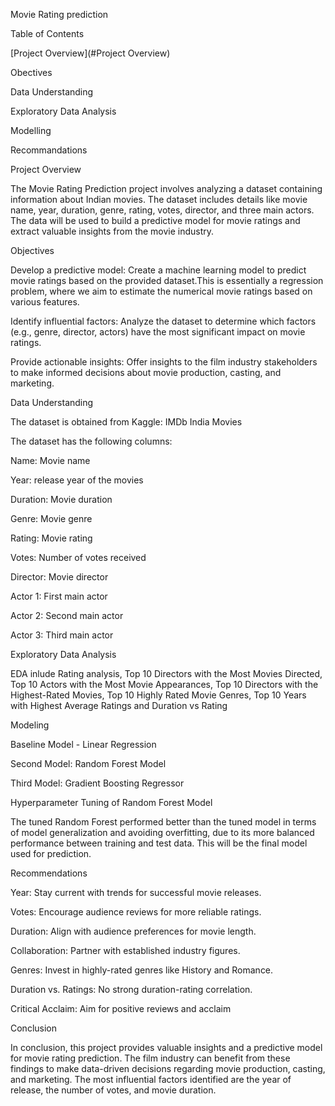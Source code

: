 Movie Rating prediction
  
Table of Contents

[Project Overview](#Project Overview)

Obectives

Data Understanding

Exploratory Data Analysis

Modelling

Recommandations



Project Overview

The Movie Rating Prediction project involves analyzing a dataset containing information about Indian movies. The dataset includes details like movie name, year, duration, genre, rating, votes, director, and three main actors. The data will be used to build a predictive model for movie ratings and extract valuable insights from the movie industry.


Objectives

Develop a predictive model: Create a machine learning model to predict movie ratings based on the provided dataset.This is essentially a regression problem, where we aim to estimate the numerical movie ratings based on various features.

Identify influential factors: Analyze the dataset to determine which factors (e.g., genre, director, actors) have the most significant impact on movie ratings.

Provide actionable insights: Offer insights to the film industry stakeholders to make informed decisions about movie production, casting, and marketing.


Data Understanding

The dataset is obtained from Kaggle: IMDb India Movies

The dataset has the following columns:

Name: Movie name

Year: release year of the movies

Duration: Movie duration

Genre: Movie genre

Rating: Movie rating

Votes: Number of votes received

Director: Movie director

Actor 1: First main actor

Actor 2: Second main actor

Actor 3: Third main actor


Exploratory Data Analysis

EDA inlude Rating analysis, Top 10 Directors with the Most Movies Directed, Top 10 Actors with the Most Movie Appearances, Top 10 Directors with the Highest-Rated Movies, Top 10 Highly Rated Movie Genres, Top 10 Years with Highest Average Ratings and Duration vs Rating


Modeling

Baseline Model - Linear Regression

Second Model: Random Forest Model

Third Model: Gradient Boosting Regressor

Hyperparameter Tuning of Random Forest Model

The tuned Random Forest performed better than the tuned model in terms of model generalization and avoiding overfitting, due to its more balanced performance between training and test data. This will be the final model used for prediction.


Recommendations

Year: Stay current with trends for successful movie releases.

Votes: Encourage audience reviews for more reliable ratings.

Duration: Align with audience preferences for movie length.

Collaboration: Partner with established industry figures.

Genres: Invest in highly-rated genres like History and Romance.

Duration vs. Ratings: No strong duration-rating correlation.

Critical Acclaim: Aim for positive reviews and acclaim


Conclusion

In conclusion, this project provides valuable insights and a predictive model for movie rating prediction. The film industry can benefit from these findings to make data-driven decisions regarding movie production, casting, and marketing. The most influential factors identified are the year of release, the number of votes, and movie duration.








